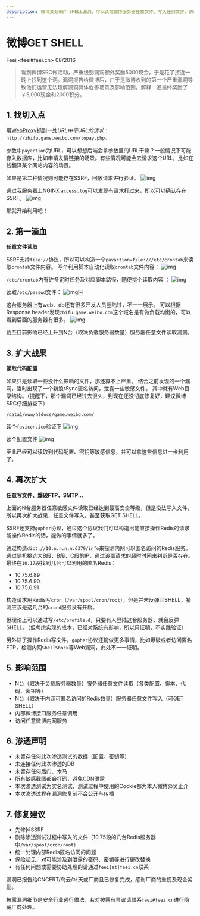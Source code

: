 ```yaml
---
description: 微博某处GET SHELL漏洞，可以读取微博服务器任意文件、写入任何文件、访问内部数据、代码及调用微博内部接口、查看微博内网等。
---
```


# 微博GET SHELL

Feei <feei#feei.cn> 08/2016

> 看到微博SRC做活动，严重级别漏洞额外奖励5000现金，于是花了接近一晚上找到这个洞。漏洞报告给微博后，由于是微博收到的第一个严重漏洞导致他们运营无法理解漏洞具体危害场景及影响范围，解释一通最终奖励了￥5,000现金和2000积分。

## 1. 找切入点

用[WebProxy](https://github.com/FeeiCN/WebProxy)抓到一处*URL中带URL的请求*：`http://zhifu.game.weibo.com/topay.php`。

参数中`payaction`为URL，可以想想后端会拿参数里的URL干嘛？一般情况下可能存入数据库，比如申请友情链接的场景。有些情况可能会去请求这个URL，比如在线翻译某个网站内容的场景。

如果是第二种情况则可能存在SSRF，回放请求进行验证。
![img](images/v_weibo_01.png)

通过我服务器上NGINX `access.log`可以发现有请求打过来，所以可以确认存在SSRF。
![img](images/v_weibo_02.png)

那就开始利用吧！

## 2. 第一滴血

**任意文件读取**

SSRF支持`file://`协议，所以可以构造一个`payaction=file:///etc/crontab`来读取`crontab`文件内容。
写个利用脚本自动化读取`crontab`文件内容：
![img](images/v_weibo_03.png) 

`/etc/crontab`内有许多定时任务及对应脚本路径，随便挑个读取内容 ：
![img](images/v_weibo_04.png) 

读取`/etc/passwd`文件：
![img](images/v_weibo_05.png)￼ 

这台服务器上有web、db还有很多开发人员登陆过，不一一展示。
可以根据Response header发现`zhifu.game.weibo.com`这个域名是有做负载均衡的，可以看到后面的服务器有很多。
![img](images/v_weibo_06.png) 

截至目前影响已经上升到N台（取决负载服务器数量）服务器任意文件读取漏洞。

## 3. 扩大战果

**读取代码配置**

如果只是读取一些没什么影响的文件，那还算不上严重。
结合之前发现的一个漏洞，当时出现了一个新浪rSync匿名访问，泄露一些敏感文件。
其中就有Web目录结构。（提醒下，那个漏洞已经过去很久，到现在还没彻底修复好，建议微博SRC仔细排查下）

`/data1/www/htdocs/game.weibo.com/`

读个`favicon.ico`验证下
![img](images/v_weibo_07.png) 

读个配置文件 
![img](images/v_weibo_08.png)

至此已经可以读取到代码配置、密钥等敏感信息，并可以拿这些信息进一步利用了。

## 4. 再次扩大

**任意写文件、爆破FTP、SMTP...**

上面的N台服务器任意敏感文件读取已经达到最高安全等级，但是没法写入文件，所以再次扩大战果，任意文件写入，甚至获取GET SHELL。

SSRF还支持`gopher`协议，通过这个协议我们可以构造出能直接操作Redis的请求 
能操作Redis的话，能做的事情就多了。

通过构造`dict://10.n.n.n.n:6379/info`来探测内网可以匿名访问的Redis服务。
通过随机挑选大B段、B段、C段的IP，通过设置请求的超时时间来判断是否存在。
最终在`10.17`段找到几台可以利用的匿名Redis：

- 10.75.6.89 
- 10.75.6.90 
- 10.75.6.91

构造请求用Redis写`cron`（`/var/spool/cron/root`），但是并未反弹回SHELL，猜测应该是这几台的`crond`服务没有开启。

但理论上可以通过写`/etc/profile.d`，只要有人登陆这台服务器，就会反弹SHELL。（但考虑实现的成本，已经对系统有影响，所以只证明，不实践验证）

另外除了操作Redis写文件，`gopher`协议还能做更多事情，比如爆破或者访问匿名FTP，检测内网`ShellShock`等Web漏洞，此处不一一证明。

## 5. 影响范围

- N台（取决于负载服务器数量）服务器任意文件读取（各类配置、脚本、代码、密钥等）
- N台（取决于内网可匿名访问的Redis数量）服务器任意文件写入（可GET SHELL）
- 内部微博接口服务任意调用
- 访问任意微博内网服务

## 6. 渗透声明

- 未留存任何此次渗透测试的数据（配置、密钥等）
- 未连接任何此次渗透的DB
- 未留存任何后门、木马
- 所有敏感截图都会打码，避免CDN泄露
- 本次渗透测试为实名测试，测试过程中使用的Cookie都为本人微博@吴止介
- 本次渗透过程在漏洞修复前不会公开与传播

## 7. 修复建议

- 先修掉SSRF
- 删除渗透测试过程中写入的文件（10.75段的几台Redis服务器中`/var/spool/cron/root`）
- 统一处理内部Redis匿名访问的问题
- 保险起见，对可能涉及到泄露的密码、密钥等进行更改替换
- 有任何问题或需要协助处理的请通过`feei[at]feei.cn`联系


漏洞已报告给CNCERT/乌云/补天或厂商且已修复完成，感谢厂商的重视及现金奖励。

披露漏洞细节是安全行业通行做法，若对披露有异议请联系`feei#feei.cn`进行隐藏厂商处理。
